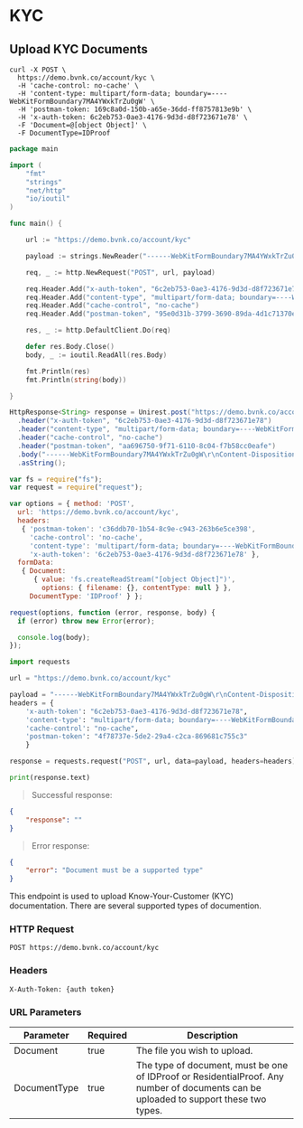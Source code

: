 # KYC

## Upload KYC Documents

```shell
curl -X POST \
  https://demo.bvnk.co/account/kyc \
  -H 'cache-control: no-cache' \
  -H 'content-type: multipart/form-data; boundary=----WebKitFormBoundary7MA4YWxkTrZu0gW' \
  -H 'postman-token: 169c8a0d-150b-a65e-36dd-ff8757813e9b' \
  -H 'x-auth-token: 6c2eb753-0ae3-4176-9d3d-d8f723671e78' \
  -F 'Document=@[object Object]' \
  -F DocumentType=IDProof
```

```go
package main

import (
    "fmt"
    "strings"
    "net/http"
    "io/ioutil"
)

func main() {

    url := "https://demo.bvnk.co/account/kyc"

    payload := strings.NewReader("------WebKitFormBoundary7MA4YWxkTrZu0gW\r\nContent-Disposition: form-data; name=\"Document\"; filename=\"[object Object]\"\r\nContent-Type: false\r\n\r\n\r\n------WebKitFormBoundary7MA4YWxkTrZu0gW\r\nContent-Disposition: form-data; name=\"DocumentType\"\r\n\r\nIDProof\r\n------WebKitFormBoundary7MA4YWxkTrZu0gW--")

    req, _ := http.NewRequest("POST", url, payload)

    req.Header.Add("x-auth-token", "6c2eb753-0ae3-4176-9d3d-d8f723671e78")
    req.Header.Add("content-type", "multipart/form-data; boundary=----WebKitFormBoundary7MA4YWxkTrZu0gW")
    req.Header.Add("cache-control", "no-cache")
    req.Header.Add("postman-token", "95e0d31b-3799-3690-89da-4d1c71370e3d")

    res, _ := http.DefaultClient.Do(req)

    defer res.Body.Close()
    body, _ := ioutil.ReadAll(res.Body)

    fmt.Println(res)
    fmt.Println(string(body))

}
```

```java
HttpResponse<String> response = Unirest.post("https://demo.bvnk.co/account/kyc")
  .header("x-auth-token", "6c2eb753-0ae3-4176-9d3d-d8f723671e78")
  .header("content-type", "multipart/form-data; boundary=----WebKitFormBoundary7MA4YWxkTrZu0gW")
  .header("cache-control", "no-cache")
  .header("postman-token", "aa696750-9f71-6110-8c04-f7b58cc0eafe")
  .body("------WebKitFormBoundary7MA4YWxkTrZu0gW\r\nContent-Disposition: form-data; name=\"Document\"; filename=\"[object Object]\"\r\nContent-Type: false\r\n\r\n\r\n------WebKitFormBoundary7MA4YWxkTrZu0gW\r\nContent-Disposition: form-data; name=\"DocumentType\"\r\n\r\nIDProof\r\n------WebKitFormBoundary7MA4YWxkTrZu0gW--")
  .asString();
```

```javascript
var fs = require("fs");
var request = require("request");

var options = { method: 'POST',
  url: 'https://demo.bvnk.co/account/kyc',
  headers: 
   { 'postman-token': 'c36ddb70-1b54-8c9e-c943-263b6e5ce398',
     'cache-control': 'no-cache',
     'content-type': 'multipart/form-data; boundary=----WebKitFormBoundary7MA4YWxkTrZu0gW',
     'x-auth-token': '6c2eb753-0ae3-4176-9d3d-d8f723671e78' },
  formData: 
   { Document: 
      { value: 'fs.createReadStream("[object Object]")',
        options: { filename: {}, contentType: null } },
     DocumentType: 'IDProof' } };

request(options, function (error, response, body) {
  if (error) throw new Error(error);

  console.log(body);
});

```

```python
import requests

url = "https://demo.bvnk.co/account/kyc"

payload = "------WebKitFormBoundary7MA4YWxkTrZu0gW\r\nContent-Disposition: form-data; name=\"Document\"; filename=\"[object Object]\"\r\nContent-Type: false\r\n\r\n\r\n------WebKitFormBoundary7MA4YWxkTrZu0gW\r\nContent-Disposition: form-data; name=\"DocumentType\"\r\n\r\nIDProof\r\n------WebKitFormBoundary7MA4YWxkTrZu0gW--"
headers = {
    'x-auth-token': "6c2eb753-0ae3-4176-9d3d-d8f723671e78",
    'content-type': "multipart/form-data; boundary=----WebKitFormBoundary7MA4YWxkTrZu0gW",
    'cache-control': "no-cache",
    'postman-token': "4f78737e-5de2-29a4-c2ca-869681c755c3"
    }

response = requests.request("POST", url, data=payload, headers=headers)

print(response.text)
```

> Successful response:

```json
{
    "response": ""
}
```

> Error response:

```json
{
    "error": "Document must be a supported type"
}
```

This endpoint is used to upload Know-Your-Customer (KYC) documentation. There are several supported types of documention.

### HTTP Request

`POST https://demo.bvnk.co/account/kyc`

### Headers

`X-Auth-Token: {auth token}`

### URL Parameters

Parameter | Required | Description
--------- | ----------- | ----------
Document | true | The file you wish to upload.
DocumentType | true | The type of document, must be one of IDProof or ResidentialProof. Any number of documents can be uploaded to support these two types.

